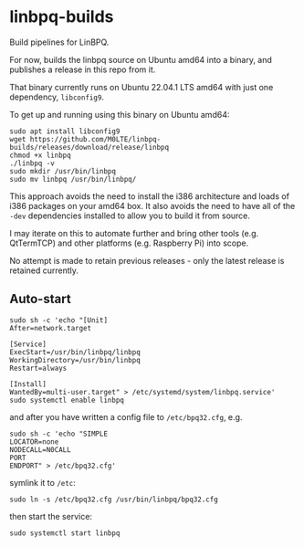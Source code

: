 # linbpq-builds
Build pipelines for LinBPQ.

For now, builds the linbpq source on Ubuntu amd64 into a binary, and publishes a release in this repo from it.

That binary currently runs on Ubuntu 22.04.1 LTS amd64 with just one dependency, `libconfig9`.

To get up and running using this binary on Ubuntu amd64:

```shell
sudo apt install libconfig9
wget https://github.com/M0LTE/linbpq-builds/releases/download/release/linbpq
chmod +x linbpq
./linbpq -v
sudo mkdir /usr/bin/linbpq
sudo mv linbpq /usr/bin/linbpq/
```

This approach avoids the need to install the i386 architecture and loads of i386 packages on your amd64 box. It also avoids the need to have all of the `-dev` dependencies installed to allow you to build it from source.

I may iterate on this to automate further and bring other tools (e.g. QtTermTCP) and other platforms (e.g. Raspberry Pi) into scope.

No attempt is made to retain previous releases - only the latest release is retained currently.

## Auto-start

```shell
sudo sh -c 'echo "[Unit]
After=network.target

[Service]
ExecStart=/usr/bin/linbpq/linbpq
WorkingDirectory=/usr/bin/linbpq
Restart=always

[Install]
WantedBy=multi-user.target" > /etc/systemd/system/linbpq.service'
sudo systemctl enable linbpq
```

and after you have written a config file to `/etc/bpq32.cfg`, e.g.

```shell
sudo sh -c 'echo "SIMPLE
LOCATOR=none
NODECALL=N0CALL
PORT
ENDPORT" > /etc/bpq32.cfg'
```

symlink it to `/etc`:

```shell
sudo ln -s /etc/bpq32.cfg /usr/bin/linbpq/bpq32.cfg
```

then start the service:

```shell
sudo systemctl start linbpq
```
